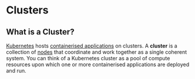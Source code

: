 
# Clusters

## What is a Cluster?

[Kubernetes](../what-is-kubernetes) hosts [containerised applications](../../concepts/containerised-application) on 
clusters. 
A **cluster** is a collection of [nodes](../nodes) that coordinate and work together as a single coherent system.
You can think of a Kubernetes cluster as a pool of compute resources upon which one or more containerised applications 
are deployed and run.
